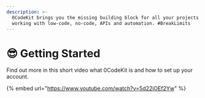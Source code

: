 ```yaml
---
description: >-
  0CodeKit brings you the missing building block for all your projects when
  working with low-code, no-code, APIs and automation. #BreakLimits
---
```


# 😎 Getting Started

Find out more in this short video what 0CodeKit is and how to set up your account.

{% embed url="https://www.youtube.com/watch?v=5d22iOEf2Yw" %}
